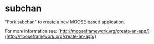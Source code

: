 subchan
=====

"Fork subchan" to create a new MOOSE-based application.

For more information see: [http://mooseframework.org/create-an-app/](http://mooseframework.org/create-an-app/)
